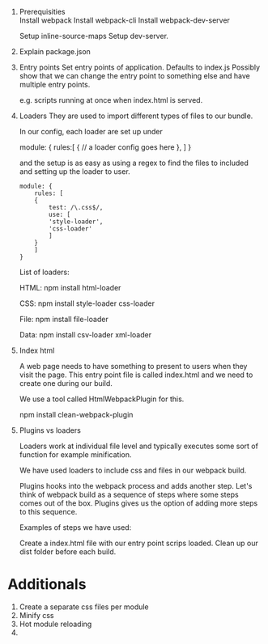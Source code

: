 1.  Prerequisities  
    Install webpack
    Install webpack-cli
    Install webpack-dev-server

    Setup inline-source-maps
    Setup dev-server.

2.  Explain package.json

3.  Entry points
    Set entry points of application. Defaults to index.js
    Possibly show that we can change the entry point to something else
    and have multiple entry points.

    e.g. scripts running at once when index.html is served.

4.  Loaders
    They are used to import different types of files to our bundle.

    In our config, each loader are set up under

    module: {
    rules:[
    {
    // a loader config goes here
    },
    ]
    }

    and the setup is as easy as using a regex to find the files to included and setting up the loader to user.

        module: {
            rules: [
            {
                test: /\.css$/,
                use: [
                'style-loader',
                'css-loader'
                ]
            }
            ]
        }

    List of loaders:

    HTML:
    npm install html-loader

    CSS:
    npm install style-loader css-loader

    File:
    npm install file-loader

    Data:
    npm install csv-loader xml-loader

5.  Index html

    A web page needs to have something to present to users when they visit the page.
    This entry point file is called index.html and we need to create one during our build.

    We use a tool called HtmlWebpackPlugin for this.

    npm install clean-webpack-plugin

<!DOCTYPE html>
<html lang="en">
  <head>
    <meta charset="UTF-8" />
    <meta name="viewport" content="width=device-width,initial-scale=1" />
    <meta http-equiv="X-UA-Compatible" content="ie=edge" />
    <title>Webpack Tutorial</title>
  </head>
  <body>
    <script type="text/javascript" src="index.bundle.js"></script>
    <script type="text/javascript" src="anotherEntryPoint.bundle.js"></script>
  </body>
</html>

5. Plugins vs loaders

   Loaders work at individual file level and typically executes some sort of function for example minification.

   We have used loaders to include css and files in our webpack build.

   Plugins hooks into the webpack process and adds another step.
   Let's think of webpack build as a sequence of steps where some steps comes out of the box. Plugins gives us the
   option of adding more steps to this sequence.

   Examples of steps we have used:

   Create a index.html file with our entry point scrips loaded.
   Clean up our dist folder before each build.

# Additionals

1. Create a separate css files per module
2. Minify css
3. Hot module reloading
4.
